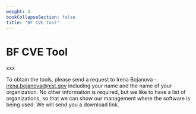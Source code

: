```yaml
---
weight: 4
bookCollapseSection: false
title: "BF CVE Tool"
---
```

# BF CVE Tool

xxx

To obtain the tools, please send a request to Irena Bojanova - irena.bojanova@nist.gov including your name and the name of your organization. No other information is required, but we like to have a list of organizations, so that we can show our management where the software is being used. We will send you a download link. 
